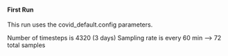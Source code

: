 
#### First Run

This run uses the covid_default.config parameters.

Number of timesteps is 4320 (3 days)
Sampling rate is every 60 min --> 72 total samples
